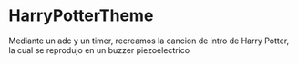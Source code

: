 # HarryPotterTheme
Mediante un adc y un timer, recreamos la cancion de intro de Harry Potter, la cual se reprodujo en un buzzer piezoelectrico
